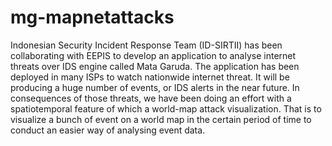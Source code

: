 # mg-mapnetattacks
Indonesian Security Incident Response Team (ID-SIRTII) has been collaborating with EEPIS to develop an application to analyse internet threats over IDS engine called Mata Garuda. The application has been deployed in many ISPs to watch nationwide internet threat. It will be producing a huge number of events, or IDS alerts in the near future. In consequences of those threats, we have been doing an effort with a spatiotemporal feature of which a world-map attack visualization. That is to visualize a bunch of event on a world map in the certain period of time to conduct an easier way of analysing event data.